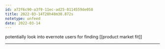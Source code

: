 ```yaml
---
id: a72f6c90-a3f9-11ec-ad25-0114559de058
title: 2022-03-14T20h48m38.872s
notetype: unfeed
date: 2022-03-14
---
```

potentially look into evernote users for finding [[product market fit]]

---

